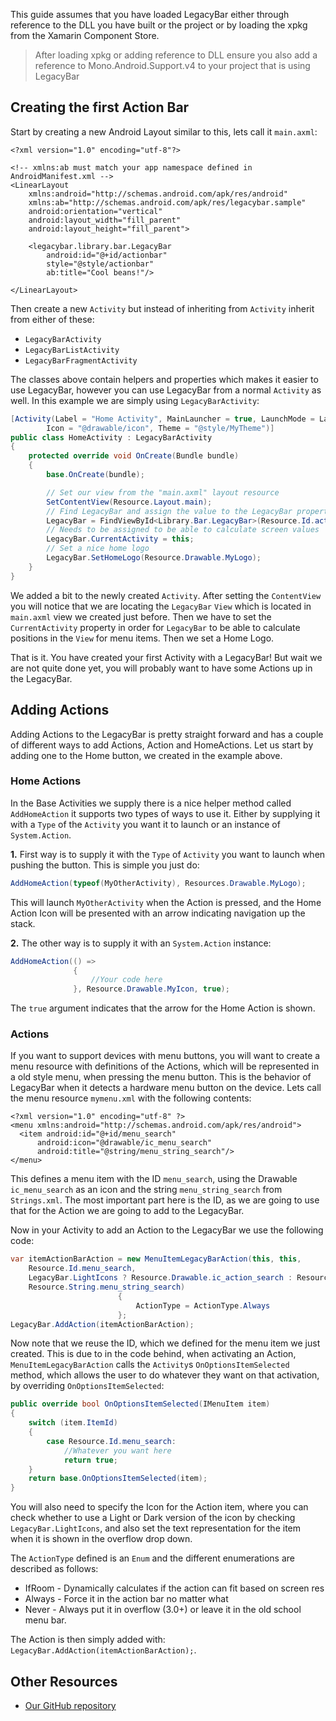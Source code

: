 This guide assumes that you have loaded LegacyBar either through reference to the DLL you have built or the project or by loading the xpkg from the Xamarin Component Store.

> After loading xpkg or adding reference to DLL ensure you also add a reference to Mono.Android.Support.v4 to your project that is using LegacyBar

## Creating the first Action Bar
Start by creating a new Android Layout similar to this, lets call it `main.axml`:
```
<?xml version="1.0" encoding="utf-8"?>

<!-- xmlns:ab must match your app namespace defined in AndroidManifest.xml -->
<LinearLayout 
    xmlns:android="http://schemas.android.com/apk/res/android"
    xmlns:ab="http://schemas.android.com/apk/res/legacybar.sample"
    android:orientation="vertical"
    android:layout_width="fill_parent"
    android:layout_height="fill_parent">

    <legacybar.library.bar.LegacyBar
        android:id="@+id/actionbar"
        style="@style/actionbar"
        ab:title="Cool beans!"/>

</LinearLayout>
```

Then create a new `Activity` but instead of inheriting from `Activity` inherit from either of these:
* `LegacyBarActivity`
* `LegacyBarListActivity`
* `LegacyBarFragmentActivity`

The classes above contain helpers and properties which makes it easier to use LegacyBar, however you can use LegacyBar from a normal `Activity` as well. In this example we are simply using `LegacyBarActivity`:

```csharp
[Activity(Label = "Home Activity", MainLauncher = true, LaunchMode = LaunchMode.SingleTop,
        Icon = "@drawable/icon", Theme = "@style/MyTheme")]
public class HomeActivity : LegacyBarActivity
{
    protected override void OnCreate(Bundle bundle)
    {
        base.OnCreate(bundle);

        // Set our view from the "main.axml" layout resource
        SetContentView(Resource.Layout.main);
        // Find LegacyBar and assign the value to the LegacyBar property
        LegacyBar = FindViewById<Library.Bar.LegacyBar>(Resource.Id.actionbar);
        // Needs to be assigned to be able to calculate screen values
        LegacyBar.CurrentActivity = this;
        // Set a nice home logo
        LegacyBar.SetHomeLogo(Resource.Drawable.MyLogo);
    }
}
```

We added a bit to the newly created `Activity`. After setting the `ContentView` you will notice that we are locating the `LegacyBar` `View` which is located in `main.axml` view we created just before. Then we have to set the `CurrentActivity` property in order for `LegacyBar` to be able to calculate positions in the `View` for menu items. Then we set a Home Logo.

That is it. You have created your first Activity with a LegacyBar! But wait we are not quite done yet, you will probably want to have some Actions up in the LegacyBar.

## Adding Actions
Adding Actions to the LegacyBar is pretty straight forward and has a couple of different ways to add Actions, Action and HomeActions. Let us start by adding one to the Home button, we created in the example above.

### Home Actions
In the Base Activities we supply there is a nice helper method called `AddHomeAction` it supports two types of ways to use it. Either by supplying it with a `Type` of the `Activity` you want it to launch or an instance of `System.Action`.

**1.**
First way is to supply it with the `Type` of `Activity` you want to launch when pushing the button. This is simple you just do:

```csharp
AddHomeAction(typeof(MyOtherActivity), Resources.Drawable.MyLogo);
```

This will launch `MyOtherActivity` when the Action is pressed, and the Home Action Icon will be presented with an arrow indicating navigation up the stack.

**2.**
The other way is to supply it with an `System.Action` instance:

```csharp
AddHomeAction(() => 
              {
                  //Your code here
              }, Resource.Drawable.MyIcon, true);
```

The `true` argument indicates that the arrow for the Home Action is shown.

### Actions
If you want to support devices with menu buttons, you will want to create a menu resource with definitions of the Actions, which will be represented in a old style menu, when pressing the menu button. This is the behavior of LegacyBar when it detects a hardware menu button on the device. Lets call the menu resource `mymenu.xml` with the following contents:

```
<?xml version="1.0" encoding="utf-8" ?>
<menu xmlns:android="http://schemas.android.com/apk/res/android">
  <item android:id="@+id/menu_search"
      android:icon="@drawable/ic_menu_search"
      android:title="@string/menu_string_search"/>
</menu>
```

This defines a menu item with the ID `menu_search`, using the Drawable `ic_menu_search` as an icon and the string `menu_string_search` from `Strings.xml`. The most important part here is the ID, as we are going to use that for the Action we are going to add to the LegacyBar.

Now in your Activity to add an Action to the LegacyBar we use the following code:

```csharp
var itemActionBarAction = new MenuItemLegacyBarAction(this, this, 
	Resource.Id.menu_search, 
	LegacyBar.LightIcons ? Resource.Drawable.ic_action_search : Resource.Drawable.ic_action_search_dark,
	Resource.String.menu_string_search)
						{
							ActionType = ActionType.Always
						};
LegacyBar.AddAction(itemActionBarAction);
```

Now note that we reuse the ID, which we defined for the menu item we just created. This is due to in the code behind, when activating an Action, `MenuItemLegacyBarAction` calls the `Activity`s `OnOptionsItemSelected` method, which allows the user to do whatever they want on that activation, by overriding `OnOptionsItemSelected`:

```csharp
public override bool OnOptionsItemSelected(IMenuItem item)
{
	switch (item.ItemId)
	{
		case Resource.Id.menu_search: 
			//Whatever you want here
			return true;
	}
	return base.OnOptionsItemSelected(item); 
}
```

You will also need to specify the Icon for the Action item, where you can check whether to use a Light or Dark version of the icon by checking `LegacyBar.LightIcons`, and also set the text representation for the item when it is shown in the overflow drop down.

The `ActionType` defined is an `Enum` and the different enumerations are described as follows:

* IfRoom - Dynamically calculates if the action can fit based on screen res
* Always - Force it in the action bar no matter what
* Never - Always put it in overflow (3.0+) or leave it in the old school menu bar.

The Action is then simply added with: `LegacyBar.AddAction(itemActionBarAction);`.

## Other Resources

* [Our GitHub repository](https://github.com/Cheesebaron/LegacyBar)

